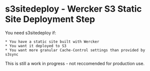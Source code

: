 # s3sitedeploy - Wercker S3 Static Site Deployment Step
You need s3sitedeploy if:

    * You have a static site built with Wercker
    * You want it deployed to S3
    * You want more granular Cache-Control settings than provided by s3sync

This is still a work in progress - not reccomended for production use.
